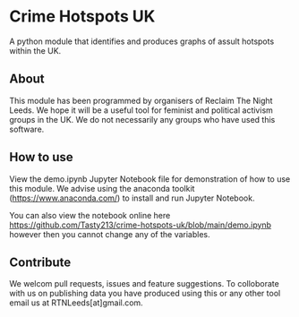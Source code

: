 # Crime Hotspots UK
A python module that identifies and produces graphs of assult hotspots within the UK.

## About
This module has been programmed by organisers of Reclaim The Night Leeds. We hope it will be a useful tool for feminist and political activism groups in the UK. We do not necessarily any groups who have used this software.

## How to use
View the demo.ipynb Jupyter Notebook file for demonstration of how to use this module. We advise using the anaconda toolkit (https://www.anaconda.com/) to install and run Jupyter Notebook.

You can also view the notebook online here https://github.com/Tasty213/crime-hotspots-uk/blob/main/demo.ipynb however then you cannot change any of the variables.

## Contribute
We welcom pull requests, issues and feature suggestions. To colloborate with us on publishing data you have produced using this or any other tool email us at RTNLeeds[at]gmail.com.
